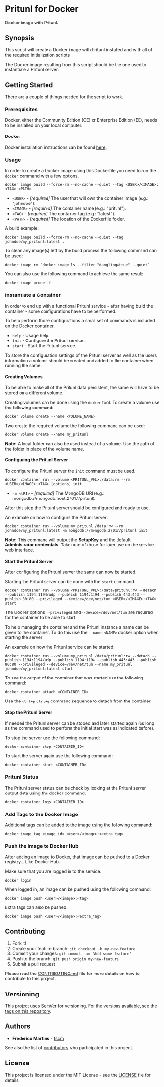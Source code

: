 # Pritunl for Docker

Docker image with Pritunl.

## Synopsis

This script will create a Docker image with Pritunl installed and with all
of the required initialization scripts.

The Docker image resulting from this script should be the one used to
instantiate a Pritunl server.

## Getting Started

There are a couple of things needed for the script to work.

### Prerequisites

Docker, either the Community Edition (CE) or Enterprise Edition (EE), needs to
be installed on your local computer.

#### Docker

Docker installation instructions can be found
[here](https://docs.docker.com/install/).

### Usage

In order to create a Docker image using this Dockerfile you need to run the
`docker` command with a few options.

```
docker image build --force-rm --no-cache --quiet --tag <USER>/<IMAGE>:<TAG> <PATH>
```

* `<USER>` - *[required]* The user that will own the container image (e.g.: "johndoe").
* `<IMAGE>` - *[required]* The container name (e.g.: "pritunl").
* `<TAG>` - *[required]* The container tag (e.g.: "latest").
* `<PATH>` - *[required]* The location of the Dockerfile folder.

A build example:

```
docker image build --force-rm --no-cache --quiet --tag johndoe/my_pritunl:latest .
```

To clean any _<none>_ image(s) left by the build process the following
command can be used:

```
docker image rm `docker image ls --filter "dangling=true" --quiet`
```

You can also use the following command to achieve the same result:

```
docker image prune -f
```

### Instantiate a Container

In order to end up with a functional Pritunl service - after having build
the container - some configurations have to be performed.

To help perform those configurations a small set of commands is included on the
Docker container.

- `help` - Usage help.
- `init` - Configure the Pritunl service.
- `start` - Start the Pritunl service.

To store the configuration settings of the Pritunl server as well as the users
information a volume should be created and added to the container when running
the same.

#### Creating Volumes

To be able to make all of the Pritunl data persistent, the same will have to
be stored on a different volume.

Creating volumes can be done using the `docker` tool. To create a volume use
the following command:

```
docker volume create --name <VOLUME_NAME>
```

Two create the required volume the following command can be used:

```
docker volume create --name my_pritunl
```

**Note:** A local folder can also be used instead of a volume. Use the path of
the folder in place of the volume name.

#### Configuring the Pritunl Server

To configure the Pritunl server the `init` command must be used.

```
docker container run --volume <PRITUNL_VOL>:/data:rw --rm <USER>/<IMAGE>:<TAG> [options] init
```

* `-m <URI>` - *[required]* The MongoDB URI (e.g.: mongodb://mongodb.host:27017/pritunl).

After this step the Pritunl server should be configured and ready to use.

An example on how to configure the Pritunl server:

```
docker container run --volume my_pritunl:/data:rw --rm johndoe/my_pritunl:latest -m mongodb://mongodb:27017/pritunl init
```

**Note:** This command will output the **SetupKey** and the default
**Administrator credentials**. Take note of those for later use on the service
web interface.

#### Start the Pritunl Server

After configuring the Pritunl server the same can now be started.

Starting the Pritunl server can be done with the `start` command.

```
docker container run --volume <PRITUNL_VOL>:/data/pritunl:rw --detach --publish 1194:1194/udp --publish 1194:1194 --publish 443:443 --publish 80:80 --privileged --device=/dev/net/tun <USER>/<IMAGE>:<TAG> start
```

The Docker options `--privileged` and`--device=/dev/net/tun` are required for
the container to be able to start.

To help managing the container and the Pritunl instance a name can be given to
the container. To do this use the `--name <NAME>` docker option when starting
the server   

An example on how the Pritunl service can be started:

```
docker container run --volume my_pritunl:/data/pritunl:rw --detach --publish 1194:1194/udp --publish 1194:1194 --publish 443:443 --publish 80:80 --privileged --device=/dev/net/tun --name my_pritunl johndoe/my_pritunl:latest start
```

To see the output of the container that was started use the following command:

```
docker container attach <CONTAINER_ID>
```

Use the `ctrl+p` `ctrl+q` command sequence to detach from the container.

#### Stop the Pritunl Server

If needed the Pritunl server can be stoped and later started again (as long as
the command used to perform the initial start was as indicated before).

To stop the server use the following command:

```
docker container stop <CONTAINER_ID>
```

To start the server again use the following command:

```
docker container start <CONTAINER_ID>
```

### Pritunl Status

The Pritunl server status can be check by looking at the Pritunl server output
data using the docker command:

```
docker container logs <CONTAINER_ID>
```

### Add Tags to the Docker Image

Additional tags can be added to the image using the following command:

```
docker image tag <image_id> <user>/<image>:<extra_tag>
```

### Push the image to Docker Hub

After adding an image to Docker, that image can be pushed to a Docker
registry... Like Docker Hub.

Make sure that you are logged in to the service.

```
docker login
```

When logged in, an image can be pushed using the following command:

```
docker image push <user>/<image>:<tag>
```

Extra tags can also be pushed.

```
docker image push <user>/<image>:<extra_tag>
```

## Contributing

1. Fork it!
2. Create your feature branch: `git checkout -b my-new-feature`
3. Commit your changes: `git commit -am 'Add some feature'`
4. Push to the branch: `git push origin my-new-feature`
5. Submit a pull request

Please read the [CONTRIBUTING.md](CONTRIBUTING.md) file for more details on how
to contribute to this project.

## Versioning

This project uses [SemVer](http://semver.org/) for versioning. For the versions
available, see the [tags on this repository](https://github.com/fscm/docker-pritunl/tags).

## Authors

* **Frederico Martins** - [fscm](https://github.com/fscm)

See also the list of [contributors](https://github.com/fscm/docker-pritunl/contributors)
who participated in this project.

## License

This project is licensed under the MIT License - see the [LICENSE](LICENSE)
file for details
